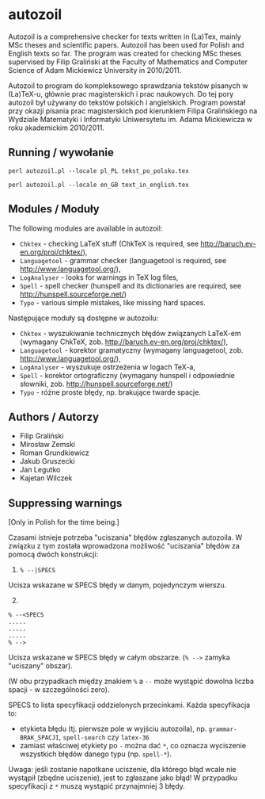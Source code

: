 autozoil
========

Autozoil is a comprehensive checker for texts written in (La)Tex,
mainly MSc theses and scientific papers. Autozoil has been used for
Polish and English texts so far. The program was created for checking
MSc theses supervised by Filip Graliński at the Faculty of Mathematics
and Computer Science of Adam Mickiewicz University in 2010/2011.

Autozoil to program do kompleksowego sprawdzania tekstów pisanych w
(La)TeX-u, głównie prac magisterskich i prac naukowych. Do tej pory
autozoil był używany do tekstów polskich i angielskich. Program
powstał przy okazji pisania prac magisterskich pod kierunkiem Filipa
Gralińskiego na Wydziale Matematyki i Informatyki Uniwersytetu im.
Adama Mickiewicza w roku akademickim 2010/2011.

Running / wywołanie
-------------------

    perl autozoil.pl --locale pl_PL tekst_po_polsku.tex

    perl autozoil.pl --locale en_GB text_in_english.tex

Modules / Moduły
----------------

The following modules are available in autozoil:

* `Chktex` - checking LaTeX stuff (ChkTeX is required, see
  http://baruch.ev-en.org/proj/chktex/),
* `Languagetool` - grammar checker (languagetool is required, see
  http://www.languagetool.org/),
* `LogAnalyser` - looks for warnings in TeX log files,
* `Spell` - spell checker (hunspell and its dictionaries are required,
   see http://hunspell.sourceforge.net/)
* `Typo` - various simple mistakes, like missing hard spaces.

Następujące moduły są dostępne w autozoilu:

* `Chktex` - wyszukiwanie technicznych błędów związanych LaTeX-em
  (wymagany ChkTeX, zob. http://baruch.ev-en.org/proj/chktex/),
* `Languagetool` - korektor gramatyczny (wymagany languagetool, zob.
  http://www.languagetool.org/),
* `LogAnalyser` - wyszukuje ostrzeżenia w logach TeX-a,
* `Spell` - korektor ortograficzny (wymagany hunspell i odpowiednie słowniki,
   zob. http://hunspell.sourceforge.net/)
* `Typo` - różne proste błędy, np. brakujące twarde spacje.

Authors / Autorzy
-----------------

* Filip Graliński
* Mirosław Zemski
* Roman Grundkiewicz
* Jakub Gruszecki
* Jan Legutko
* Kajetan Wilczek

Suppressing warnings
--------------------

[Only in Polish for the time being.]

Czasami istnieje potrzeba "uciszania" błędów zgłaszanych autozoila. W
związku z tym została wprowadzona możliwość "uciszania" błędów za
pomocą dwóch konstrukcji:

1) `% --|SPECS`

Ucisza wskazane w SPECS błędy w danym, pojedynczym wierszu.

2)

    % --<SPECS
    .....
    .....
    .....
    % -->

Ucisza wskazane w SPECS błędy w całym obszarze. (`% -->` zamyka
"uciszany" obszar).

(W obu przypadkach między znakiem `%` a `--` może wystąpić dowolna
liczba spacji - w szczególności zero).

SPECS to lista specyfikacji oddzielonych przecinkami. Każda
specyfikacja to:
- etykieta błędu (tj. pierwsze pole w wyjściu autozoila), np. `grammar-BRAK_SPACJI`, `spell-search` czy `latex-36`
- zamiast właściwej etykiety po `-` można dać `*`, co oznacza
  wyciszenie wszystkich błędów danego typu (np. `spell-*`).

Uwaga: jeśli zostanie napotkane uciszenie, dla którego błąd wcale nie
wystąpił (zbędne uciszenie), jest to zgłaszane jako błąd! W przypadku
specyfikacji z `*` muszą wystąpić przynajmniej 3 błędy.
